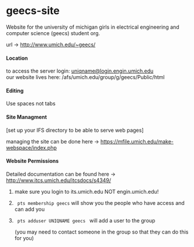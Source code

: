 # geecs-site

Website for the university of michigan girls in electrical engineering and computer science (geecs) student org.

url -> http://www.umich.edu/~geecs/



#### Location

to access the server login: uniqname@login.engin.umich.edu <br />
our website lives here: /afs/umich.edu/group/g/geecs/Public/html

#### Editing

Use spaces not tabs

#### Site Managment 

[set up your IFS directory to be able to serve web pages]

managing the site can be done here -> https://mfile.umich.edu/make-webspace/index.php

#### Website Permissions

Detailed documentation can be found here -> http://www.itcs.umich.edu/itcsdocs/s4349/

1. make sure you login to its.umich.edu NOT engin.umich.edu!

2. <code> pts membership geecs</code> will show you the people who have access and can add you

3. <code> pts adduser UNIQNAME geecs </code> will add a user to the group
    
   (you may need to contact someone in the group so that they can do this for you)


